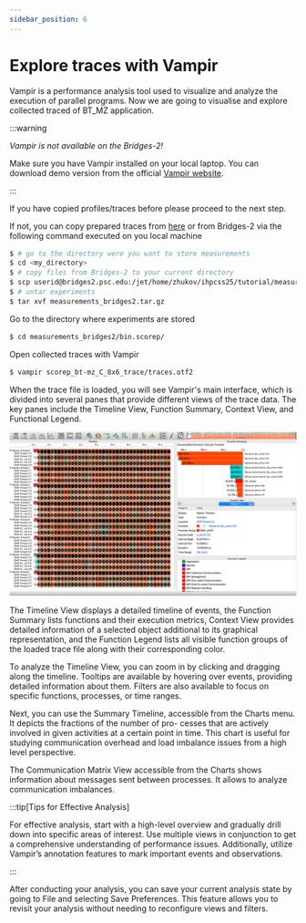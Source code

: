 ```yaml
---
sidebar_position: 6
---
```

# Explore traces with Vampir

Vampir is a performance analysis tool used to visualize and analyze the execution of parallel programs. Now we are going to visualise and explore collected traced of BT_MZ application.

:::warning

*Vampir is not available on the Bridges-2!*

Make sure you have Vampir installed on your local laptop. You can download demo version from the official [Vampir website](https://vampir.eu/downloads/demo).

:::

If you have copied profiles/traces before please proceed to the next step.

If not, you can copy prepared traces from [here](https://fz-juelich.sciebo.de/s/qBq6OrhJImHulbr) or from Bridges-2 via the following command executed on you local machine  
```bash
$ # go to the directory were you want to store measurements
$ cd <my_directory>
$ # copy files from Bridges-2 to your current directory 
$ scp userid@bridges2.psc.edu:/jet/home/zhukov/ihpcss25/tutorial/measurements_bridges2.tar.gz .
$ # untar experiments
$ tar xvf measurements_bridges2.tar.gz
```

Go to the directory where experiments are stored 
```bash
$ cd measurements_bridges2/bin.scorep/
```

Open collected traces with Vampir
```bash
$ vampir scorep_bt-mz_C_8x6_trace/traces.otf2
```
When the trace file is loaded, you will see Vampir's main interface, which is divided into several panes that provide different views of the trace data. The key panes include the Timeline View, Function Summary, Context View, and Functional Legend. 

![Vampir](vampir.png)

The Timeline View displays a detailed timeline of events, the Function Summary lists functions and their execution metrics, Context View provides detailed information of a selected object additional to its graphical representation, and the Function Legend lists all visible function groups of the loaded trace file along with their corresponding color.

To analyze the Timeline View, you can zoom in by clicking and dragging along the timeline. Tooltips are available by hovering over events, providing detailed information about them. Filters are also available to focus on specific functions, processes, or time ranges.

Next, you can use the Summary Timeline, accessible from the Charts menu. It depicts the fractions of the number of pro- cesses that are actively involved in given activities at a certain point in time. This chart is useful for studying communication overhead and load imbalance issues from a high level perspective.

The Communication Matrix View accessible from the Charts shows information about messages sent between processes. It allows to analyze communication imbalances.

:::tip[Tips for Effective Analysis]

For effective analysis, start with a high-level overview and gradually drill down into specific areas of interest. Use multiple views in conjunction to get a comprehensive understanding of performance issues. Additionally, utilize Vampir’s annotation features to mark important events and observations.

:::

After conducting your analysis, you can save your current analysis state by going to File and selecting Save Preferences. This feature allows you to revisit your analysis without needing to reconfigure views and filters.

